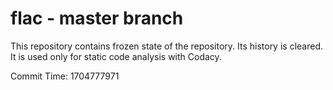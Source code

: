 # flac - master branch

This repository contains frozen state of the repository.
Its history is cleared. It is used only for static code
analysis with Codacy.

Commit Time: 1704777971